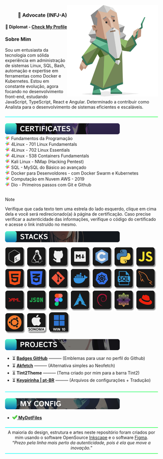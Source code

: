 <img align="right" src="https://raw.githubusercontent.com/Harlocks/design/main/assets/inkscape/characters/images.png" width="300px">

<div align="right">
    <h3>🔷 Advocate (INFJ-A)</h3>
    <h4>🔶 Diplomat - <a href="https://www.16personalities.com/profiles/b09e726debf10" target="_blank">Check My Profile</a></h4>
</div>

<div align="left">
    <h3>Sobre Mim</h3>
        <p>Sou um entusiasta da tecnologia com sólida experiência em administração de sistemas
            Linux, SQL, Bash, automação e expertise em ferramentas como Docker e Kubernetes.
            Estou em constante evolução, agora focando no desenvolvimento front-end, estudando JavaScript,
            TypeScript, React e Angular. Determinado a contribuir como Analista para o desenvolvimento
            de sistemas eficientes e escaláveis. </p>
        <!-- <p>Com expertise em DevOps e Bash; Certificado em Linux, Docker ( + Swarm & Compose), Kubernetes, SQL e Git; JavaScript, Typescript, React e Angular. </p> -->
</div>

[comment]: <> (Separator)
<img align="center" src="https://github.com/Harlocks/design/blob/main/assets/inkscape/separators/Line.png?raw=true">

<img src="https://github.com/Harlocks/design/blob/main/assets/figma/banners/Certificates%20-%20Anime.png?raw=true">

<div align="left">
    <a href="https://www.linkedin.com/learning/certificates/504f4d9f40072b744092bb6c2950823c9a445bd505361a698ef34e99055a8a36"><img src="https://github.com/Harlocks/design/blob/main/assets/thirdIcons/starIcon16px.png?raw=true"></a>
    Fundamentos da Programação
    <br>
    <a href="https://aia.4linux.com.br/pluginfile.php/1/tool_certificate/issues/1669678508/1367924847ER.pdf"><img src="https://github.com/Harlocks/design/blob/main/assets/thirdIcons/starIcon16px.png?raw=true"></a>
    4Linux - 701 Linux Fundamentals
    <br>
    <a href="https://aia.4linux.com.br/pluginfile.php/1/tool_certificate/issues/1675391171/1810068390ER.pdf"><img src="https://github.com/Harlocks/design/blob/main/assets/thirdIcons/starIcon16px.png?raw=true"></a>
    4Linux - 702 Linux Essentials
    <br>
    <a href="https://aia.4linux.com.br/pluginfile.php/1/tool_certificate/issues/1676249944/1781286897ER.pdf"><img src="https://github.com/Harlocks/design/blob/main/assets/thirdIcons/starIcon16px.png?raw=true"></a>
    4Linux - 538 Containers Fundamentals
    <br>
    <a href="https://www.udemy.com/certificate/UC-e8b41492-3cd0-46c1-b856-0f735d019834/"><img src="https://github.com/Harlocks/design/blob/main/assets/thirdIcons/starIcon16px.png?raw=true"></a>
    Kali Linux - NMap (Hacking Pentest)
    <br>
    <a href="https://www.udemy.com/certificate/UC-aa4e9467-d4f2-4b8a-86dd-a66195db4539/"><img src="https://github.com/Harlocks/design/blob/main/assets/thirdIcons/starIcon16px.png?raw=true"></a>
    SQL - MySQL do Básico ao avançado
    <br>
    <a href="https://www.udemy.com/certificate/UC-617eb56e-2a47-4315-ae81-f21d7c7c11d6/"><img src="https://github.com/Harlocks/design/blob/main/assets/thirdIcons/starIcon16px.png?raw=true"></a>
    Docker para Desenvoldores - com Docker Swarm e Kubernetes
    <br>
    <a href="https://www.udemy.com/certificate/UC-BQ9AEU2Z/"><img src="https://github.com/Harlocks/design/blob/main/assets/thirdIcons/starIcon16px.png?raw=true"></a>
    Computação em Nuvem AWS - 2019
    <br>
    <a href="https://github.com/Harlocks/certificates/blob/main/certificates/Dio%20-%20Primeiros%20passos%20com%20Git%20e%20Github.pdf"><img src="https://github.com/Harlocks/design/blob/main/assets/thirdIcons/starIcon16px.png?raw=true"></a>
    Dio - Primeiros passos com Git e Github
    <br>
</div>
<br>

> [!NOTE]
> Verifique que cada texto tem uma estrela do lado esquerdo, clique em cima dela e você será redirecionado(a) à página de certificação. Caso precise verificar a autenticidade das informações, verifique o código do certificado e acesse o link instruído no mesmo. 

<img src="https://github.com/Harlocks/design/blob/main/assets/figma/banners/Stacks%20-%20Anime.png?raw=true">

![Bash Logo](https://github.com/Harlocks/design/blob/main/assets/figma/stacks/v3/Bash%20-%20V3.png?raw=true "Bash")
![Linux Logo](https://github.com/Harlocks/design/blob/main/assets/figma/stacks/v3/Linux%20-%20V3.png?raw=true "Linux")
![Github Logo](https://github.com/Harlocks/design/blob/main/assets/figma/stacks/v3/Github%20-%20V3.png?raw=true "Github")
![Markdown Logo](https://github.com/Harlocks/design/blob/main/assets/figma/stacks/v3/Markdown%20-%20V3.png?raw=true "Markdown")
![C Logo](https://github.com/Harlocks/design/blob/main/assets/figma/stacks/v3/C%20-%20V3.png?raw=true "C")
![Python Logo](https://github.com/Harlocks/design/blob/main/assets/figma/stacks/v3/Python%20-%20V3.png?raw=true "Python")
![Javascript Logo](https://github.com/Harlocks/design/blob/main/assets/figma/stacks/v3/Javascript%20-%20V3.png?raw=true "Javascript")
![HTML5 Logo](https://github.com/Harlocks/design/blob/main/assets/figma/stacks/v3/HTML%205%20-%20V3.png?raw=true "HTML5")
![CSS3 Logo](https://github.com/Harlocks/design/blob/main/assets/figma/stacks/v3/CSS%203%20-%20V3.png?raw=true "CSS3")
![Git Logo](https://github.com/Harlocks/design/blob/main/assets/figma/stacks/v3/Git%20-%20V3.png?raw=true "Git")
![Docker Logo](https://github.com/Harlocks/design/blob/main/assets/figma/stacks/v3/Docker%20-%20V3.png?raw=true "Docker")
![Kubernetes Logo](https://github.com/Harlocks/design/blob/main/assets/figma/stacks/v3/Kubernetes%20-%20V3.png?raw=true "Kubernetes")
![SQL Logo](https://github.com/Harlocks/design/blob/main/assets/figma/stacks/v3/SQL%20-%20V3.png?raw=true "SQL")
![MySQL Logo](https://github.com/Harlocks/design/blob/main/assets/figma/stacks/v3/MySQL%20-%20V3.png?raw=true "MySQL")
![YAML Logo](https://github.com/Harlocks/design/blob/main/assets/figma/stacks/v3/YAML%20-%20V3.png?raw=true "YAML")
![JSON Logo](https://github.com/Harlocks/design/blob/main/assets/figma/stacks/v3/JSON%20%20-%20V3.png?raw=true "JSON")
![Figma Logo](https://github.com/Harlocks/design/blob/main/assets/figma/stacks/v3/Figma%20-%20V3.png?raw=true "Figma")
![Arch Linux Logo](https://github.com/Harlocks/design/blob/main/assets/figma/stacks/v3/Arch%20Linux%20-%20V3.png?raw=true "Arch Linux")
![Debian Logo](https://github.com/Harlocks/design/blob/main/assets/figma/stacks/v3/Debian%20-%20V3.png?raw=true "Debian")
![CentOS Logo](https://github.com/Harlocks/design/blob/main/assets/figma/stacks/v3/CentOS%20-%20V3.png?raw=true "CentOS")
![Redhat Logo](https://github.com/Harlocks/design/blob/main/assets/figma/stacks/v3/RedHat%20-%20V3.png?raw=true "Redhat")
![Ubuntu Logo](https://github.com/Harlocks/design/blob/main/assets/figma/stacks/v3/Ubuntu%20-%20V3.png?raw=true "Ubuntu")
![MacOS Sonoma Logo](https://github.com/Harlocks/design/blob/main/assets/figma/stacks/v3/MacOS%20Sonoma%20-%20V3.png?raw=true "MacOS Sonoma")
![Windows 10 Logo](https://github.com/Harlocks/design/blob/main/assets/figma/stacks/v3/Win10%20-%20V3.png?raw=true "Windows 10")

<img src="https://github.com/Harlocks/design/blob/main/assets/figma/banners/Projects%20-%20Anime.png?raw=true">

- ⏳ [**Badges GitHub**](https://github.com/Harlocks/design/tree/main/assets/figma/stacks/v1) ——— (Emblemas para usar no perfil do Github)
- ⏳ [**Akfetch**](https://github.com/Harlocks/akfetch) ——— (Alternativa simples ao Neofetch)
- ⏳ **Tint2Theme** ——— (Tema criado por mim para a barra Tint2)
- ⏳ [**Keypirinha | pt-BR**](https://github.com/Harlocks/keypirinha) ——— (Arquivos de configurações + Tradução)

[comment]: <> (Separator)
<img align="center" src="https://github.com/Harlocks/design/blob/main/assets/inkscape/separators/Line.png?raw=true">

<img src="https://github.com/Harlocks/design/blob/main/assets/figma/banners/My%20Config%20-%20%20Anime.png?raw=true">

- <a href="https://github.com/Harlocks/dotfiles"><img src="https://github.com/Harlocks/design/blob/main/assets/inkscape/icons/apply.png?raw=true"/> <b>MyDotFiles</b></a>

<div align="center">
<img align="center" src="https://github.com/Harlocks/design/blob/main/assets/inkscape/separators/Line.png?raw=true">
A maioria do design, estrutura e artes neste repositório foram criados por mim usando o software OpenSource <a href="https://inkscape.org/pt-br/">Inkscape</a> e o software <a href="https://www.figma.com/">Figma</a>.
<br>
<q><em>Prezo pela linha mais perto da autenticidade, pois é ela que move a inovação.</em></q>
</div>
<img align="center" src="https://github.com/Harlocks/design/blob/main/assets/inkscape/separators/Line.png?raw=true">

<!-- <p align="center">
    <img src="https://github.com/Harlocks/keypirinha/blob/main/assets/images/separatorCircle.png?raw=true">
    <a>Fundamentos da Programação</a>
    <img src="https://github.com/Harlocks/keypirinha/blob/main/assets/images/separatorCircle.png?raw=true">
    <a>4Linux - 701 Linux Fundamentals</a>
    <img src="https://github.com/Harlocks/keypirinha/blob/main/assets/images/separatorCircle.png?raw=true">
    <a>4Linux - 702 Linux Essentials</a>
    <img src="https://github.com/Harlocks/keypirinha/blob/main/assets/images/separatorCircle.png?raw=true">
    <a>Kali Linux - NMap (Hacking e Pentest)</a>
    <img src="https://github.com/Harlocks/keypirinha/blob/main/assets/images/separatorCircle.png?raw=true">
    <a>SQL - MYSQL do Básico ao avançado</a>
    <img src="https://github.com/Harlocks/keypirinha/blob/main/assets/images/separatorCircle.png?raw=true">
    <a>Docker para Desenvolvedores - com Docker Swarm e Kubernetes</a>
    <img src="https://github.com/Harlocks/keypirinha/blob/main/assets/images/separatorCircle.png?raw=true">
    <a>Computação em Nuvem AWS - 2019</a>
    <img src="https://github.com/Harlocks/keypirinha/blob/main/assets/images/separatorCircle.png?raw=true">
    <a>Dio - Primeiros passos com Git e Github</a>
</p> -->

<!--
- <a href="https://www.linkedin.com/learning/certificates/504f4d9f40072b744092bb6c2950823c9a445bd505361a698ef34e99055a8a36"><img src="https://raw.githubusercontent.com/Harlocks/design/b9b7ba98d2e3a76790b37dc74058a2a9fff94af0/assets/inkscape/buttons/RedirectFigma.png"><a/><b> Fundamentos da programação</b> 
- <a href="https://aia.4linux.com.br/pluginfile.php/1/tool_certificate/issues/1669678508/1367924847ER.pdf"><img src="https://raw.githubusercontent.com/Harlocks/design/b9b7ba98d2e3a76790b37dc74058a2a9fff94af0/assets/inkscape/buttons/RedirectFigma.png"><a/><b> 4Linux - 701 Linux Fundamentals<b/> 
- <a href="https://aia.4linux.com.br/pluginfile.php/1/tool_certificate/issues/1675391171/1810068390ER.pdf"><img src="https://raw.githubusercontent.com/Harlocks/design/b9b7ba98d2e3a76790b37dc74058a2a9fff94af0/assets/inkscape/buttons/RedirectFigma.png"><a/><b> 4Linux - 702 Linux Essentials<b/> 
- <a href="https://aia.4linux.com.br/pluginfile.php/1/tool_certificate/issues/1676249944/1781286897ER.pdf"><img src="https://raw.githubusercontent.com/Harlocks/design/b9b7ba98d2e3a76790b37dc74058a2a9fff94af0/assets/inkscape/buttons/RedirectFigma.png"><a/><b> 4Linux - 538 Containers Fundamentals<b/> 
- <a href="https://www.udemy.com/certificate/UC-e8b41492-3cd0-46c1-b856-0f735d019834/"><img src="https://raw.githubusercontent.com/Harlocks/design/b9b7ba98d2e3a76790b37dc74058a2a9fff94af0/assets/inkscape/buttons/RedirectFigma.png"><a/><b> Kali Linux - NMap (Hacking e Pentest)<b/> 
- <a href="https://www.udemy.com/certificate/UC-aa4e9467-d4f2-4b8a-86dd-a66195db4539/"><img src="https://raw.githubusercontent.com/Harlocks/design/b9b7ba98d2e3a76790b37dc74058a2a9fff94af0/assets/inkscape/buttons/RedirectFigma.png"><a/><b> SQL - MySQL do Básico ao Avançado<b/> 
- <a href="https://www.udemy.com/certificate/UC-617eb56e-2a47-4315-ae81-f21d7c7c11d6/"><img src="https://raw.githubusercontent.com/Harlocks/design/b9b7ba98d2e3a76790b37dc74058a2a9fff94af0/assets/inkscape/buttons/RedirectFigma.png"><a/><b> Docker para Desenvolvedores - com Docker Swarm e Kubernetes<b/> 
- <a href="https://www.udemy.com/certificate/UC-BQ9AEU2Z/"><img src="https://raw.githubusercontent.com/Harlocks/design/b9b7ba98d2e3a76790b37dc74058a2a9fff94af0/assets/inkscape/buttons/RedirectFigma.png"><a/><b> Computação em Nuvem AWS - 2019<b/>
- <a href="https://github.com/Harlocks/certificates/blob/main/certificates/Dio%20-%20Primeiros%20passos%20com%20Git%20e%20Github.pdf"><img src="https://raw.githubusercontent.com/Harlocks/design/b9b7ba98d2e3a76790b37dc74058a2a9fff94af0/assets/inkscape/buttons/RedirectFigma.png"><a/><b> Dio - Primeiros passos com Git e GitHub<b/>
-->
